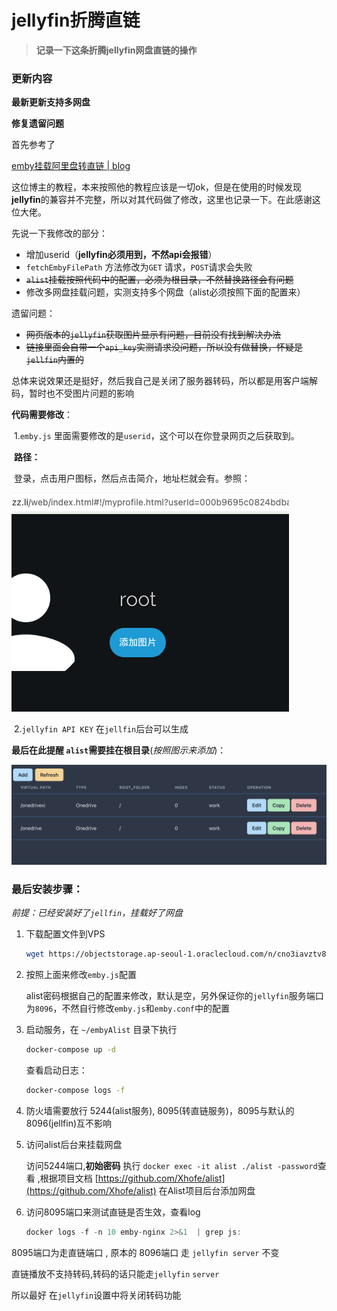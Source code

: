 # jellyfin折腾直链

> **记录一下这条折腾jellyfin网盘直链的操作**

### 更新内容

**最新更新支持多网盘**

**修复遗留问题**

首先参考了 

[emby挂载阿里盘转直链 | blog](https://blog.738888.xyz/2021/09/06/emby%E6%8C%82%E8%BD%BD%E9%98%BF%E9%87%8C%E7%9B%98%E8%BD%AC%E7%9B%B4%E9%93%BE/)

这位博主的教程，本来按照他的教程应该是一切ok，但是在使用的时候发现**jellyfin**的兼容并不完整，所以对其代码做了修改，这里也记录一下。在此感谢这位大佬。

先说一下我修改的部分：

- 增加userid（**jellyfin必须用到，不然api会报错**）
- `fetchEmbyFilePath` 方法修改为`GET` 请求，`POST`请求会失败
- ~~`alist`挂载按照代码中的配置，必须为根目录，不然替换路径会有问题~~
- 修改多网盘挂载问题，实测支持多个网盘（alist必须按照下面的配置来）

遗留问题：

- ~~网页版本的`jellyfin`获取图片显示有问题，目前没有找到解决办法~~
- ~~链接里面会自带一个`api_key`实测请求没问题，所以没有做替换，怀疑是`jellfin`内置的~~

总体来说效果还是挺好，然后我自己是关闭了服务器转码，所以都是用客户端解码，暂时也不受图片问题的影响

**代码需要修改**：

​	1.`emby.js` 里面需要修改的是`userid`，这个可以在你登录网页之后获取到。

​	**路径：**

​	登录，点击用户图标，然后点击简介，地址栏就会有。参照：

![userid](https://github.com/kikohz/jellyfin-link/raw/main/Screen%20Shot1.png)

​	2.`jellyfin API KEY` 在`jellfin`后台可以生成



**最后在此提醒 `alist`需要挂在根目录**(*按照图示来添加*)：

![alist](https://github.com/kikohz/jellyfin-link/raw/main/Screen%20Shot2.png)

### 最后安装步骤：

*前提：已经安装好了`jellfin`，挂载好了网盘*

1. 下载配置文件到VPS

   ```bash
   wget https://objectstorage.ap-seoul-1.oraclecloud.com/n/cno3iavztv8w/b/mybox/o/embyAlist.tar && mkdir -p ~/embyAlist && tar -xvf ./embyAlist.tar -C ~/embyAlist && cd ~/embyAlist
   ```

2. 按照上面来修改`emby.js`配置

   alist密码根据自己的配置来修改，默认是空，另外保证你的`jellyfin`服务端口为`8096`，不然自行修改`emby.js`和`emby.conf`中的配置

3. 启动服务，在 `~/embyAlist` 目录下执行

   ```bash
   docker-compose up -d
   ```

   查看启动日志：

   ```bash
   docker-compose logs -f
   ```

4. 防火墙需要放行 5244(alist服务), 8095(转直链服务)，8095与默认的8096(jellfin)互不影响

5. 访问alist后台来挂载网盘

   访问5244端口,**初始密码** 执行 `docker exec -it alist ./alist -password`查看 ,根据项目文档 [https://github.com/Xhofe/alist](https://github.com/Xhofe/alist)  在Alist项目后台添加网盘
   
6. 访问8095端口来测试直链是否生效，查看log

   ```jsx
   docker logs -f -n 10 emby-nginx 2>&1  | grep js:
   ```

8095端口为走直链端口 , 原本的 8096端口 走 `jellyfin server` 不变

直链播放不支持转码,转码的话只能走`jellyfin` `server`

所以最好 在`jellyfin`设置中将关闭转码功能
